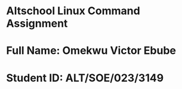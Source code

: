 # Altschool Linux Command Assignment
# Full Name: Omekwu Victor Ebube
# Student ID: ALT/SOE/023/3149
